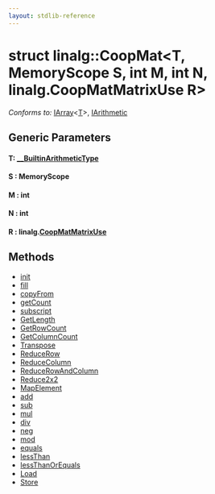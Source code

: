 ```yaml
---
layout: stdlib-reference
---
```


# struct linalg::CoopMat\<T, MemoryScope S, int M, int N, linalg\.CoopMatMatrixUse R\>

*Conforms to:* [IArray](../../interfaces/iarray-01/index.html)\<[T](../../interfaces/iarray-01/index.html#typeparam-T)\>, [IArithmetic](../../interfaces/iarithmetic-01/index.html)

## Generic Parameters

####  <a id="typeparam-T"></a>T: [\_\_BuiltinArithmeticType](../../interfaces/0_builtinarithmetictype-029j/index.html)
####  <a id="decl-S"></a>S  : MemoryScope
####  <a id="decl-M"></a>M  : int
####  <a id="decl-N"></a>N  : int
####  <a id="decl-R"></a>R  : linalg\.[CoopMatMatrixUse](../coopmatmatrixuse-047d/index.html)

## Methods

* [init](init)
* [fill](fill)
* [copyFrom](copyfrom-4)
* [getCount](getcount-3)
* [subscript](subscript)
* [GetLength](getlength-03)
* [GetRowCount](getrowcount-036)
* [GetColumnCount](getcolumncount-039)
* [Transpose](transpose-0)
* [ReduceRow](reducerow-06)
* [ReduceColumn](reducecolumn-06)
* [ReduceRowAndColumn](reducerowandcolumn-069c)
* [Reduce2x2](reduce2x2-0)
* [MapElement](mapelement-03)
* [add](add)
* [sub](sub)
* [mul](mul)
* [div](div)
* [neg](neg)
* [mod](mod)
* [equals](equals)
* [lessThan](lessthan-4)
* [lessThanOrEquals](lessthanorequals-48a)
* [Load](load-0)
* [Store](store-0)


<!-- RTD-TOC-START
```{toctree}
:titlesonly:
:hidden:

GetColumnCount <getcolumncount-039>
GetLength <getlength-03>
GetRowCount <getrowcount-036>
Load <load-0>
MapElement <mapelement-03>
Reduce2x2 <reduce2x2-0>
ReduceColumn <reducecolumn-06>
ReduceRow <reducerow-06>
ReduceRowAndColumn <reducerowandcolumn-069c>
Store <store-0>
Transpose <transpose-0>
add <add>
copyFrom <copyfrom-4>
div <div>
equals <equals>
fill <fill>
getCount <getcount-3>
init <init>
lessThan <lessthan-4>
lessThanOrEquals <lessthanorequals-48a>
mod <mod>
mul <mul>
neg <neg>
sub <sub>
subscript <subscript>
```
RTD-TOC-END -->
